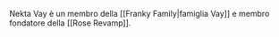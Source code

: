 Nekta Vay è un membro della [[Franky Family|famiglia Vay]] e membro fondatore della [[Rose Revamp]].